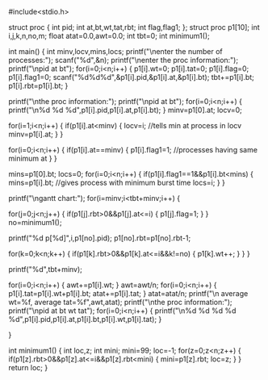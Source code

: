 #include<stdio.h>

struct proc
{
int pid;
int at,bt,wt,tat,rbt;
int flag,flag1;
};
struct proc p1[10];
int i,j,k,n,no,m;
float atat=0.0,awt=0.0;
int tbt=0;
int minimum1();

int main()
{
int minv,locv,mins,locs;
printf("\nenter the number of processes:");
scanf("%d",&n);
printf("\nenter the proc information:");
printf("\npid at bt");
for(i=0;i<n;i++)
{
p1[i].wt=0;
p1[i].tat=0;
p1[i].flag=0;
p1[i].flag1=0;
scanf("%d%d%d",&p1[i].pid,&p1[i].at,&p1[i].bt);
tbt+=p1[i].bt;
p1[i].rbt=p1[i].bt;
}

printf("\nthe proc information:");
printf("\npid at bt");
for(i=0;i<n;i++)
{
printf("\n%d %d %d",p1[i].pid,p1[i].at,p1[i].bt);
}
minv=p1[0].at;
locv=0;

for(i=1;i<n;i++)
{
if(p1[i].at<minv)
{
locv=i; //tells min at process in locv
minv=p1[i].at;
}
}


for(i=0;i<n;i++)
{
if(p1[i].at==minv)
{
p1[i].flag1=1; //processes having same minimum at
}
}


mins=p1[0].bt;
locs=0;
for(i=0;i<n;i++)
{
if(p1[i].flag1==1&&p1[i].bt<mins)
{
mins=p1[i].bt; //gives process with minimum burst time
locs=i;
}
}








printf("\ngantt chart:");
for(i=minv;i<tbt+minv;i++)
{

for(j=0;j<n;j++)
{
if(p1[j].rbt>0&&p1[j].at<=i)
{
p1[j].flag=1;
}
}
no=minimum1();


printf("%d p[%d]",i,p1[no].pid);
p1[no].rbt=p1[no].rbt-1;

for(k=0;k<n;k++)
{
if(p1[k].rbt>0&&p1[k].at<=i&&k!=no)
{
p1[k].wt++;
}
}
}

printf("%d",tbt+minv);

for(i=0;i<n;i++)
{
awt+=p1[i].wt;
}
awt=awt/n;
for(i=0;i<n;i++)
{
p1[i].tat=p1[i].wt+p1[i].bt;
atat+=p1[i].tat;
}
atat=atat/n;
printf("\n average wt=%f, average tat=%f",awt,atat);
printf("\nthe proc information:");
printf("\npid at bt wt tat");
for(i=0;i<n;i++)
{
printf("\n%d %d %d %d %d",p1[i].pid,p1[i].at,p1[i].bt,p1[i].wt,p1[i].tat);
}

}

int minimum1()
{
int loc,z;
int mini;
mini=99;
loc=-1;
for(z=0;z<n;z++)
{
if(p1[z].rbt>0&&p1[z].at<=i&&p1[z].rbt<mini)
{
mini=p1[z].rbt;
loc=z;
}
}
return loc;
}
